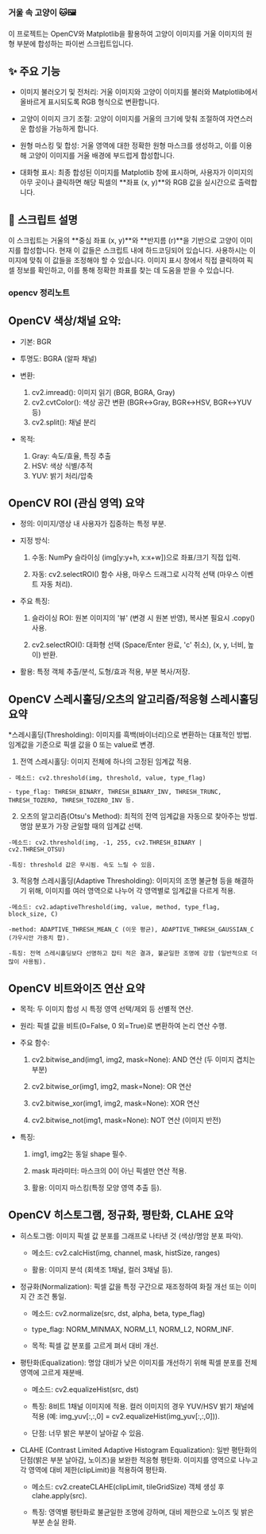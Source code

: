 ### 거울 속 고양이 🐱🖼️
이 프로젝트는 OpenCV와 Matplotlib을 활용하여 고양이 이미지를 거울 이미지의 원형 부분에 합성하는 파이썬 스크립트입니다.

## ✨ 주요 기능
* 이미지 불러오기 및 전처리: 거울 이미지와 고양이 이미지를 불러와 Matplotlib에서 올바르게 표시되도록 RGB 형식으로 변환합니다.

* 고양이 이미지 크기 조절: 고양이 이미지를 거울의 크기에 맞춰 조절하여 자연스러운 합성을 가능하게 합니다.

* 원형 마스킹 및 합성: 거울 영역에 대한 정확한 원형 마스크를 생성하고, 이를 이용해 고양이 이미지를 거울 배경에 부드럽게 합성합니다.

* 대화형 표시: 최종 합성된 이미지를 Matplotlib 창에 표시하며, 사용자가 이미지의 아무 곳이나 클릭하면 해당 픽셀의 **좌표 (x, y)**와 RGB 값을 실시간으로 출력합니다.

## 🚀 스크립트 설명
이 스크립트는 거울의 **중심 좌표 (x, y)**와 **반지름 (r)**을 기반으로 고양이 이미지를 합성합니다. 현재 이 값들은 스크립트 내에 하드코딩되어 있습니다. 사용하시는 이미지에 맞춰 이 값들을 조정해야 할 수 있습니다. 이미지 표시 창에서 직접 클릭하여 픽셀 정보를 확인하고, 이를 통해 정확한 좌표를 찾는 데 도움을 받을 수 있습니다.

### opencv 정리노트
## OpenCV 색상/채널 요약:

* 기본: BGR

* 투명도: BGRA (알파 채널)

* 변환:

  1. cv2.imread(): 이미지 읽기 (BGR, BGRA, Gray)
  2. cv2.cvtColor(): 색상 공간 변환 (BGR↔Gray, BGR↔HSV, BGR↔YUV 등)
  3. cv2.split(): 채널 분리

* 목적:

  1. Gray: 속도/효율, 특징 추출
  2. HSV: 색상 식별/추적
  3. YUV: 밝기 처리/압축

## OpenCV ROI (관심 영역) 요약

* 정의: 이미지/영상 내 사용자가 집중하는 특정 부분.

* 지정 방식:

  1. 수동: NumPy 슬라이싱 (img[y:y+h, x:x+w])으로 좌표/크기 직접 입력.

  2. 자동: cv2.selectROI() 함수 사용, 마우스 드래그로 시각적 선택 (마우스 이벤트 자동 처리).

* 주요 특징:

  1. 슬라이싱 ROI: 원본 이미지의 '뷰' (변경 시 원본 반영), 복사본 필요시 .copy() 사용.

  2. cv2.selectROI(): 대화형 선택 (Space/Enter 완료, 'c' 취소), (x, y, 너비, 높이) 반환.

* 활용: 특정 객체 추출/분석, 도형/효과 적용, 부분 복사/저장.

## OpenCV 스레시홀딩/오츠의 알고리즘/적응형 스레시홀딩 요약

*스레시홀딩(Thresholding): 이미지를 흑백(바이너리)으로 변환하는 대표적인 방법. 임계값을 기준으로 픽셀 값을 0 또는 value로 변경.

  1. 전역 스레시홀딩: 이미지 전체에 하나의 고정된 임계값 적용.

    - 메소드: cv2.threshold(img, threshold, value, type_flag)

    - type_flag: THRESH_BINARY, THRESH_BINARY_INV, THRESH_TRUNC, THRESH_TOZERO, THRESH_TOZERO_INV 등.

  2. 오츠의 알고리즘(Otsu's Method): 최적의 전역 임계값을 자동으로 찾아주는 방법. 명암 분포가 가장 균일할 때의 임계값 선택.

    -메소드: cv2.threshold(img, -1, 255, cv2.THRESH_BINARY | cv2.THRESH_OTSU)

    -특징: threshold 값은 무시됨. 속도 느릴 수 있음.

  3. 적응형 스레시홀딩(Adaptive Thresholding): 이미지의 조명 불균형 등을 해결하기 위해, 이미지를 여러 영역으로 나누어 각 영역별로 임계값을 다르게 적용.

    -메소드: cv2.adaptiveThreshold(img, value, method, type_flag, block_size, C)

    -method: ADAPTIVE_THRESH_MEAN_C (이웃 평균), ADAPTIVE_THRESH_GAUSSIAN_C (가우시안 가중치 합).

    -특징: 전역 스레시홀딩보다 선명하고 잡티 적은 결과, 불균일한 조명에 강함 (일반적으로 더 많이 사용됨).

## OpenCV 비트와이즈 연산 요약

* 목적: 두 이미지 합성 시 특정 영역 선택/제외 등 선별적 연산.

* 원리: 픽셀 값을 비트(0=False, 0 외=True)로 변환하여 논리 연산 수행.

* 주요 함수:

  1. cv2.bitwise_and(img1, img2, mask=None): AND 연산 (두 이미지 겹치는 부분)

  2. cv2.bitwise_or(img1, img2, mask=None): OR 연산

  3. cv2.bitwise_xor(img1, img2, mask=None): XOR 연산

  4. cv2.bitwise_not(img1, mask=None): NOT 연산 (이미지 반전)

* 특징:

  1. img1, img2는 동일 shape 필수.

  2. mask 파라미터: 마스크의 0이 아닌 픽셀만 연산 적용.

  3. 활용: 이미지 마스킹(특정 모양 영역 추출 등).

## OpenCV 히스토그램, 정규화, 평탄화, CLAHE 요약

* 히스토그램: 이미지 픽셀 값 분포를 그래프로 나타낸 것 (색상/명암 분포 파악).

  - 메소드: cv2.calcHist(img, channel, mask, histSize, ranges)

  - 활용: 이미지 분석 (회색조 1채널, 컬러 3채널 등).

* 정규화(Normalization): 픽셀 값을 특정 구간으로 재조정하여 화질 개선 또는 이미지 간 조건 통일.

  - 메소드: cv2.normalize(src, dst, alpha, beta, type_flag)

  - type_flag: NORM_MINMAX, NORM_L1, NORM_L2, NORM_INF.

  - 목적: 픽셀 값 분포를 고르게 펴서 대비 개선.

* 평탄화(Equalization): 명암 대비가 낮은 이미지를 개선하기 위해 픽셀 분포를 전체 영역에 고르게 재분배.

  - 메소드: cv2.equalizeHist(src, dst)

  - 특징: 8비트 1채널 이미지에 적용. 컬러 이미지의 경우 YUV/HSV 밝기 채널에 적용 (예: img_yuv[:,:,0] = cv2.equalizeHist(img_yuv[:,:,0])).

  - 단점: 너무 밝은 부분이 날아갈 수 있음.

* CLAHE (Contrast Limited Adaptive Histogram Equalization): 일반 평탄화의 단점(밝은 부분 날아감, 노이즈)을 보완한 적응형 평탄화. 이미지를 영역으로 나누고 각 영역에 대비 제한(clipLimit)을 적용하여 평탄화.

  - 메소드: cv2.createCLAHE(clipLimit, tileGridSize) 객체 생성 후 clahe.apply(src).

  - 특징: 영역별 평탄화로 불균일한 조명에 강하며, 대비 제한으로 노이즈 및 밝은 부분 손실 완화.
 
